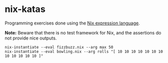 # nix-katas

Programming exercises done using the [Nix expression language](https://nixos.org/manual/nix/stable/#ch-expression-language).

**Note:** Beware that there is no test framework for Nix, and the assertions do not provide nice outputs.

```shell
nix-instantiate --eval fizzbuzz.nix --arg max 50
nix-instantiate --eval bowling.nix --arg rolls "[ 10 10 10 10 10 10 10 10 10 10 10 10 ]"
```
